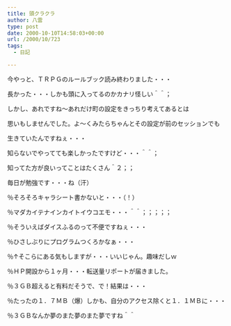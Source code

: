 ```yaml
---
title: 頭クラクラ
author: 八雲
type: post
date: 2000-10-10T14:58:03+00:00
url: /2000/10/723
tags:
  - 日記

---
```

今やっと、ＴＲＰＧのルールブック読み終わりました・・・
  
長かった・・・しかも頭に入ってるのかカナリ怪しい＾＾；
  
しかし、あれですね～あれだけ町の設定をきっちり考えてあるとは
  
思いもしませんでした。よ～くみたらちゃんとその設定が前のセッションでも
  
生きていたんですねぇ・・・
  
知らないでやってても楽しかったですけど・・・＾＾；
  
知ってた方が良いってことはたくさん＾２；；
  
毎日が勉強です・・・ね（汗）

％そろそろキャラシート書かないと・・・（！）
  
％マダカイテナインカイトイウコエモ・・・＾＾；；；；；

％そういえばダイスふるのって不便ですねぇ・・・
  
％ひさしぶりにプログラムつくろかなぁ・・・
  
％↑そこらにある気もしますが・・・いいじゃん。趣味だしｗ

％ＨＰ開設から１ヶ月・・・転送量リポートが届きました。
  
％３ＧＢ超えると有料だそうで、で！結果は・・・
  
％たったの１．７ＭＢ（爆）しかも、自分のアクセス除くと１．１ＭＢに・・・
  
％３ＧＢなんか夢のまた夢のまた夢ですね＾＾
